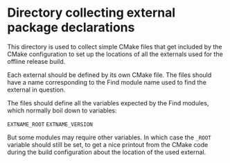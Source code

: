 Directory collecting external package declarations
==================================================

This directory is used to collect simple CMake files that get included by
the CMake configuration to set up the locations of all the externals used
for the offline release build.

Each external should be defined by its own CMake file. The files should
have a name <Bla> corresponding to the Find<Bla> module name used to find
the external in question.

The files should define all the variables expected by the Find<Bla> modules,
which normally boil down to variables:

`EXTNAME_ROOT`
`EXTNAME_VERSION`

But some modules may require other variables. In which case the `_ROOT`
variable should still be set, to get a nice printout from the CMake
code during the build configuration about the location of the used external.
